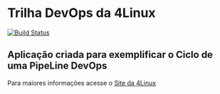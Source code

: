 # Trilha DevOps da 4Linux

<!-- Altere a Flag abaixo com sua URL do Travis -->
[![Build Status](https://travis-ci.com/Kevin-WSS33/DevOpsLab-HelloWorld.svg?branch=master)](https://travis-ci.com/Kevin-WSS33/DevOpsLab-HelloWorld)

## Aplicação criada para exemplificar o Ciclo de uma PipeLine DevOps


Para maiores informações acesse o [Site da 4Linux](https://www.4linux.com.br/cursos/devops)
